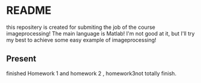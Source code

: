 # README
this repositery is created for submiting the job of the course imageprocessing!
The main language is Matlab! I'm not good at it, but I'll try my best to achieve some easy example of imageprocessing!

## Present
finished Homework 1 and homework 2 , homework3not totally finish.